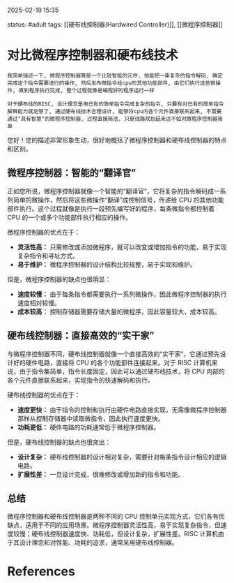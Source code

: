 2025-02-19    15:35

status: #adult 
tags: [[硬布线控制器(Hardwired Controller)]], [[微程序控制器]]


# 对比微程序控制器和硬布线技术

```
我简单描述一下, 微程序控制器算是一个比较智能的元件, 他能把一串复杂的指令解码, 确定完成这个指令需要进行的操作, 然后发布微指令给cpu的其他功能部件, 由它们执行这些微操作, 直到程序执行完成, 整个过程就像是编程好的程序运行一样

对于硬布线的RISC, 设计理念是用已有的简单指令完成复杂的指令, 只要有对已有的简单指令解释能力就足够了, 通过硬布线技术合理设计, 能够将cpu内各个元件直接联系起来, 不需要通过"具有智慧"的微程序控制器, 过程直接简洁, 只是线路规划起来远不如对微程序控制器简单
```

您好！您的描述非常形象生动，很好地概括了微程序控制器和硬布线控制器的特点和区别。

## 微程序控制器：智能的“翻译官”

正如您所说，微程序控制器就像一个智能的“翻译官”，它将复杂的指令解码成一系列简单的微操作，然后将这些微操作“翻译”成控制信号，传递给 CPU 的其他功能部件执行。这个过程就像是执行一段预先编写好的程序，每条微指令都控制着 CPU 的一个或多个功能部件执行相应的操作。

微程序控制器的优点在于：

- **灵活性高：** 只需修改或添加微程序，就可以改变或增加指令的功能，易于实现复杂指令和寻址方式。
- **易于维护：** 微程序控制器的设计结构比较规整，易于实现和维护。

但是，微程序控制器的缺点也很明显：

- **速度较慢：** 由于每条指令都需要执行一系列微操作，因此微程序控制器的执行速度相对较慢。
- **成本较高：** 控制存储器需要存储大量的微程序，因此容量较大，成本较高。

## 硬布线控制器：直接高效的“实干家”

与微程序控制器不同，硬布线控制器就像一个直接高效的“实干家”，它通过预先设计好的硬件电路，直接将 CPU 的各个功能部件连接起来。对于 RISC 计算机来说，由于指令集简单，指令长度固定，因此可以通过硬布线技术，将 CPU 内部的各个元件直接联系起来，实现指令的快速解码和执行。

硬布线控制器的优点在于：

- **速度更快：** 由于指令的控制和执行由硬件电路直接实现，无需像微程序控制器那样从控制存储器中读取微指令，因此执行速度更快。
- **功耗更低：** 硬件电路的功耗通常低于微程序控制器。

但是，硬布线控制器的缺点也很突出：

- **设计复杂：** 硬布线控制器的设计相对复杂，需要针对每条指令设计相应的逻辑电路。
- **扩展性差：** 一旦设计完成，很难修改或增加新的指令和功能。

## 总结

微程序控制器和硬布线控制器是两种不同的 CPU 控制单元实现方式，它们各有优缺点，适用于不同的应用场景。微程序控制器灵活性高，易于实现复杂指令，但速度较慢；硬布线控制器速度快、功耗低，但设计复杂，扩展性差。RISC 计算机由于其设计理念和对性能、功耗的追求，通常采用硬布线控制器。
# References
